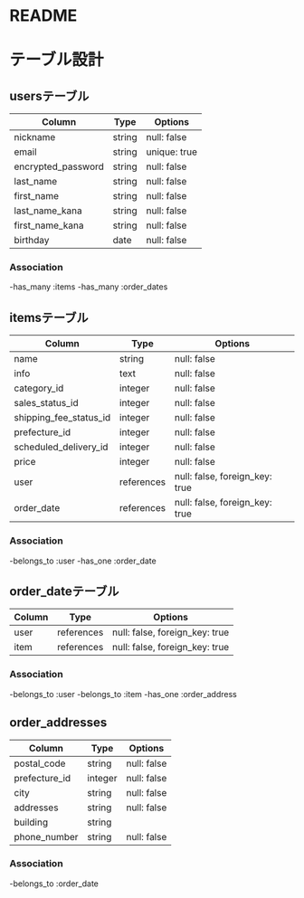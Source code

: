 # README

# テーブル設計

##  usersテーブル

| Column             | Type        | Options                        |
| ------------------ | ------------| ------------------------------ |
| nickname           | string      | null: false                    |
| email              | string      | unique: true                   |
| encrypted_password | string      | null: false                    |
| last_name          | string      | null: false                    |
| first_name         | string      | null: false                    |
| last_name_kana     | string      | null: false                    |
| first_name_kana    | string      | null: false                    |  
| birthday           | date        | null: false                    |
###  Association

-has_many :items
-has_many :order_dates


##  itemsテーブル

| Column                      | Type        | Options                        |
| --------------------------- | ----------- | ------------------------------ |
| name                        | string      | null: false                    |
| info                        | text        | null: false                    |
| category_id                 | integer     | null: false                    |
| sales_status_id             | integer     | null: false                    |
| shipping_fee_status_id      | integer     | null: false                    |
| prefecture_id               | integer     | null: false                    |
| scheduled_delivery_id       | integer     | null: false                    |
| price                       | integer     | null: false                    |
| user                        | references  | null: false, foreign_key: true |
| order_date                  | references  | null: false, foreign_key: true |
###  Association

-belongs_to :user
-has_one    :order_date


##  order_dateテーブル

| Column             | Type       | Options                        |
| ------------------ | ---------- | ------------------------------ |
| user               | references | null: false, foreign_key: true |
| item               | references | null: false, foreign_key: true |
###  Association

-belongs_to :user
-belongs_to :item
-has_one    :order_address


##  order_addresses

| Column             | Type          | Options                      |
| ------------------ | ------------- | ---------------------------- |
| postal_code        | string        | null: false                  |
| prefecture_id      | integer       | null: false                  |
| city               | string        | null: false                  |
| addresses          | string        | null: false                  |
| building           | string        |
| phone_number       | string        | null: false                  | 

###  Association
-belongs_to :order_date


